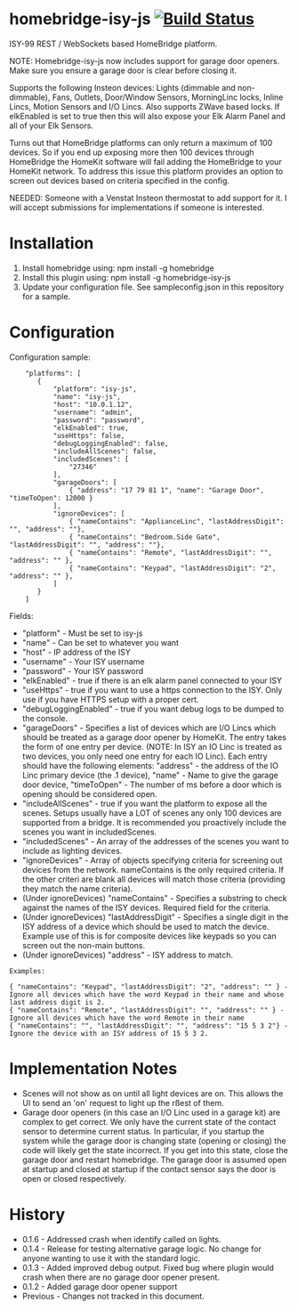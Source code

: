 # homebridge-isy-js [![Build Status](https://api.travis-ci.org/rodtoll/homebridge-isy-js.svg?branch=master)](https://api.travis-ci.org/rodtoll/isy-js.svg?branch=master)
ISY-99 REST / WebSockets based HomeBridge platform. 

NOTE: Homebridge-isy-js now includes support for garage door openers. Make sure you ensure a garage door is clear before closing it.

Supports the following Insteon devices: Lights (dimmable and non-dimmable), Fans, Outlets, Door/Window Sensors, MorningLinc locks, Inline Lincs, Motion Sensors and I/O Lincs.
Also supports ZWave based locks. If elkEnabled is set to true then this will also expose your Elk Alarm Panel and all of your Elk Sensors. 

Turns out that HomeBridge platforms can only return a maximum of 100 devices. So if you end up exposing more then 100 devices through HomeBridge the HomeKit
software will fail adding the HomeBridge to your HomeKit network. To address this issue this platform provides an option to screen out devices based on 
criteria specified in the config. 

NEEDED: Someone with a Venstat Insteon thermostat to add support for it. I will accept submissions for implementations if someone is interested.

# Installation

1. Install homebridge using: npm install -g homebridge
2. Install this plugin using: npm install -g homebridge-isy-js
3. Update your configuration file. See sampleconfig.json in this repository for a sample. 

# Configuration

Configuration sample:

 ```
     "platforms": [
        {
            "platform": "isy-js",
            "name": "isy-js",         
            "host": "10.0.1.12",      
            "username": "admin",      
            "password": "password",   
            "elkEnabled": true,       
            "useHttps": false,
            "debugLoggingEnabled": false,
            "includeAllScenes": false,
            "includedScenes": [
                "27346"
            ],
            "garageDoors": [
                { "address": "17 79 81 1", "name": "Garage Door", "timeToOpen": 12000 }
            ],
            "ignoreDevices": [        
                { "nameContains": "ApplianceLinc", "lastAddressDigit": "", "address": ""},
                { "nameContains": "Bedroom.Side Gate", "lastAddressDigit": "", "address": ""},
                { "nameContains": "Remote", "lastAddressDigit": "", "address": "" },    
                { "nameContains": "Keypad", "lastAddressDigit": "2", "address": "" },
            ]
        }
     ]
```

Fields: 
* "platform" - Must be set to isy-js
* "name" - Can be set to whatever you want
* "host" - IP address of the ISY
* "username" - Your ISY username
* "password" - Your ISY password
* "elkEnabled" - true if there is an elk alarm panel connected to your ISY
* "useHttps" - true if you want to use a https connection to the ISY. Only use if you have HTTPS setup with a proper cert.
* "debugLoggingEnabled" - true if you want debug logs to be dumped to the console.
* "garageDoors" - Specifies a list of devices which are I/O Lincs which should be treated as a garage door opener by HomeKit. The entry takes the form of one entry per device. (NOTE: In ISY an IO Linc is treated as two devices, you only need one entry for each IO Linc).
Each entry should have the following elements: "address" - the address of the IO Linc primary device (the .1 device), "name" - Name to give the garage door device, "timeToOpen" - The number of ms before a door which is opening should be considered open.
* "includeAllScenes" - true if you want the platform to expose all the scenes. Setups usually have a LOT of scenes any only 100 devices are supported from a bridge. It is recommended you proactively include the scenes you want in includedScenes.
* "includedScenes" - An array of the addresses of the scenes you want to include as lighting devices.
* "ignoreDevices" - Array of objects specifying criteria for screening out devices from the network. nameContains is the only required criteria. If the other criteri are blank all devices will match those criteria (providing they match the name criteria).
* (Under ignoreDevices) "nameContains" - Specifies a substring to check against the names of the ISY devices. Required field for the criteria.
* (Under ignoreDevices) "lastAddressDigit" - Specifies a single digit in the ISY address of a device which should be used to match the device. Example use of this is for composite devices like keypads so you can screen out the non-main buttons. 
* (Under ignoreDevices) "address" - ISY address to match.		   
     
```    
Examples:

{ "nameContains": "Keypad", "lastAddressDigit": "2", "address": "" } - Ignore all devices which have the word Keypad in their name and whose last address digit is 2.
{ "nameContains": "Remote", "lastAddressDigit": "", "address": "" } - Ignore all devices which have the word Remote in their name
{ "nameContains": "", "lastAddressDigit": "", "address": "15 5 3 2"} - Ignore the device with an ISY address of 15 5 3 2.
```

# Implementation Notes

* Scenes will not show as on until all light devices are on. This allows the UI to send an 'on' request to light up the rßest of them.
* Garage door openers (in this case an I/O Linc used in a garage kit) are complex to get correct. We only have the current state of the contact
 sensor to determine current status. In particular, if you startup the system while the garage door is changing state (opening or closing)
 the code will likely get the state incorrect. If you get into this state, close the garage door and restart homebridge. The garage door is assumed open at startup and closed at startup if the contact sensor
 says the door is open or closed respectively.

 # History

 * 0.1.6 - Addressed crash when identify called on lights.
 * 0.1.4 - Release for testing alternative garage logic. No change for anyone wanting to use it with the standard logic.
 * 0.1.3 - Added improved debug output. Fixed bug where plugin would crash when there are no garage door opener present.
 * 0.1.2 - Added garage door opener support
 * Previous - Changes not tracked in this document.

